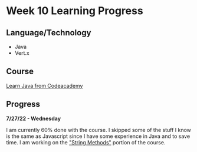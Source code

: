 # Week 10 Learning Progress

## Language/Technology

- Java
- Vert.x

## Course

[Learn Java from Codeacademy](https://www.codecademy.com/learn/learn-java)

## Progress

**7/27/22 - Wednesday**

I am currently 60% done with the course. I skipped some of the stuff I know is the same as Javascript since I have some experience in Java and to save time. I am working on the ["String Methods"](https://www.codecademy.com/courses/learn-java/lessons/java-string-methods/exercises/introduction-to-strings) portion of the course.
